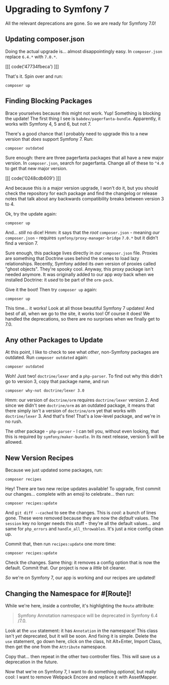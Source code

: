 # Upgrading to Symfony 7

All the relevant deprecations are gone. So we are ready for Symfony 7.0!

## Updating composer.json

Doing the actual upgrade is... almost disappointingly easy. In `composer.json`
replace `6.4.*` with `7.0.*`.

[[[ code('47734fbeca') ]]]

That's it. Spin over and run:

```terminal
composer up
```

## Finding Blocking Packages

Brace yourselves because this might not work. Yup! Something is blocking the update!
The first thing I see is `babdev/pagerfanta-bundle`. Apparently, it works with
Symfony 4, 5 and 6, but not 7.

There's a good chance that I probably need to upgrade this to a new version that
*does* support Symfony 7. Run:

```terminal
composer outdated
```

Sure enough: there are three pagerfanta packages that all have a new major version.
In `composer.json`, search for pagerfanta. Change all of these to `^4.0` to get
that new major version.

[[[ code('0248cdb609') ]]]

And because this *is* a major version upgrade, I won't do it, but you should check
the repository for each package and find the changelog or release notes that talk
about any backwards compatibility breaks between version 3 to 4.

Ok, try the update again:

```terminal
composer up
```

And... *still* no dice! Hmm: it says that the *root* `composer.json` - meaning *our*
`composer.json` - requires `symfony/proxy-manager-bridge` `7.0.*` but it didn't find
a version 7.

Sure enough, this package lives directly in *our* `composer.json` file. Proxies are
something that Doctrine uses behind the scenes to load lazy relationships. Recently,
Symfony added its *own* version of proxies called "ghost objects". They're spooky
cool. Anyway, this proxy package isn't needed anymore. It was originally added
to our app *way* back when we installed Doctrine: it *used* to be part of the
`orm-pack`.

Give it the boot! Then try `composer up` again:

```terminal-silent
composer up
```

This time... it works! Look at all those beautiful Symfony 7 updates! And best of all,
when we go to the site, it works too! Of course it does! We handled the
deprecations, so there are no surprises when we finally get to 7.0.

## Any other Packages to Update

At this point, I like to check to see what *other*, non-Symfony packages are
outdated. Run `composer outdated` again:

```terminal-silent
composer outdated
```

Woh! Just two! `doctrine/lexer` and a `php-parser`. To find out why this didn't go
to version 3, copy that package name, and run

```terminal
composer why-not doctrine/lexer 3.0
```

Hmm: our version of `doctrine/orm` requires `doctrine/lexer` version 2. And since
we didn't see `doctrine/orm` as an outdated package, it means that there simply isn't
a version of `doctrine/orm` yet that works with `doctrine/lexer` 3. And that's fine!
That's a low-level package, and we're in no rush.

The other package - `php-parser` - I can tell you, without even looking, that
this is required by `symfony/maker-bundle`. In its next release, version 5
will be allowed.

## New Version Recipes

Because we just updated some packages, run:

```terminal
composer recipes
```

Hey! There are two new recipe updates available! To upgrade, first commit
our changes... complete with an emoji to celebrate... then run:

```terminal
composer recipes:update
```

And `git diff --cached` to see the changes. This is *cool*: a bunch of lines gone.
These were removed because they are now the *default* values. The `session`
key no longer needs this stuff - they're all the default values... and same for
`php_errors` and `handle_all_throwables`. It's just a nice config clean up.

Commit that, then run `recipes:update` one more time:

```terminal-silent
composer recipes:update
```

Check the changes. Same thing: it removes a config option that is now the default.
Commit that. Our project is now a *little* bit cleaner.

*So* we're on Symfony 7, our app is working and our recipes are updated!

## Changing the Namespace for #[Route]!

While we're here, inside a controller, it's highlighting the `Route` attribute:

> Symfony Annotation namespace will be deprecated in Symfony 6.4 /7.0.

Look at the `use` statement: it has `Annotation` in the namespace! This class
isn't *yet* deprecated, but it will be soon. And fixing it is simple. Delete
the `use` statement, go down here, click on the class, hit Alt+Enter, Import Class,
then get the one from the `Attribute` namespace.

Copy that... then repeat in the other two controller files. This will save us
a deprecation in the future.

Now that we're on Symfony 7, I want to do something *optional*, but really cool:
I want to remove Webpack Encore and replace it with AssetMapper.
